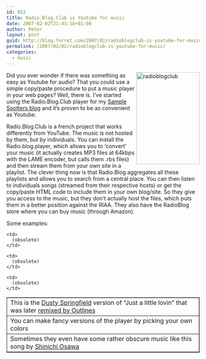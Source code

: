 ```yaml
---
id: 652
title: Radio.Blog.Club is Youtube for music
date: 2007-02-02T21:43:18+01:00
author: Peter
layout: post
guid: http://blog.forret.com/2007/02/radioblogclub-is-youtube-for-music/
permalink: /2007/02/02/radioblogclub-is-youtube-for-music/
categories:
  - music
---
```

<a href="http://www.flickr.com/photos/pforret/377699378/" style="float: right" title="Photo Sharing"><img loading="lazy" width="165" src="http://farm1.static.flickr.com/161/377699378_589e525733_m.jpg" alt="radioblogclub" height="240" /></a>Did you ever wonder if there was something as easy as Youtube for audio? That you could use a simple copy/paste procedure to put a music player in your web pages? Well, there is. I&#8217;ve started using the Radio.Blog.Club player for my [Sample Spotters blog](http://www.xampled.com/blog/) and it&#8217;s proven to be as convenient as Youtube.

Radio.Blog.Club is a french project that works differently from YouTube. The music is not hosted by them, but by individuals. You can install the Radio.blog.player, which allows you to &#8216;convert&#8217; your music (it actually creates MP3 files at 64kbps with the LAME encoder, but calls them .rbs files) and then stream them from your own site in a playlist. The clever thing now is that Radio.Blog aggregates all these playlists and allows you to search from a central place. You can then listen to individuals songs (streamed from their respective hosts) or get the copy/paste HTML code to include them in your own blog/site. So they give you access to the music, but they don&#8217;t actually host the files, which puts them in a better position against the RIAA. They also have the RadioBlog store where you can buy music (through Amazon).

Some examples:

<table border="1" cellPadding="5" cellSpacing="0">
  <tr>
    <td>
      This is the <a href="http://www.radioblogclub.com/search/0/dusty_springfield">Dusty Springfield</a> version of &#8220;Just a little lovin&#8221; that was later <a href="http://blog.forret.com/2005/01/just-a-little-lovin-early-in-the-morning/">remixed by Outlines</a>
    </td>
    
    <td>
      (obsolete)
    </td>
  </tr>
  
  <tr>
    <td>
      You can make fancy versions of the player by picking your own colors
    </td>
    
    <td>
      (obsolete)
    </td>
  </tr>
  
  <tr>
    <td>
      Sometimes they even have some rather obscure music like this song by <a href="http://blog.forret.com/2006/11/babel-japanese-september-remix/">Shinichi Osawa</a>
    </td>
    
    <td>
      (obsolete)
    </td>
  </tr>
</table>
